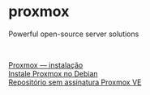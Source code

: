 # proxmox
Powerful open-source server solutions

<br />

[Proxmox — instalação](https://medium.com/@robertocoliver/proxmox-instala%C3%A7%C3%A3o-cf19bc5effac)<br />
[Instale Proxmox no Debian](https://medium.com/@robertocoliver/1cc81668dc6d)<br />
[Repositório sem assinatura Proxmox VE](https://medium.com/@robertocoliver/reposit%C3%B3rio-sem-assinatura-proxmox-ve-ddc2b89d0b1b)<br />
<br />

